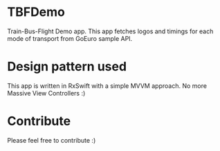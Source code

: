 # TBFDemo
Train-Bus-Flight Demo app. 
This app fetches logos and timings for each mode of transport from GoEuro sample API.

# Design pattern used
This app is written in RxSwift with a simple MVVM approach. No more Massive View Controllers :)

# Contribute
Please feel free to contribute :)
